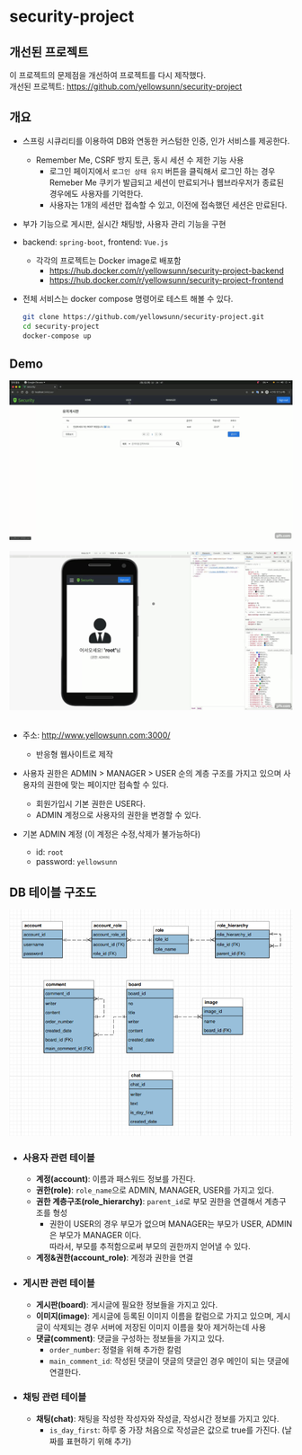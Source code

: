# security-project

## 개선된 프로젝트
이 프로젝트의 문제점을 개선하여 프로젝트를 다시 제작했다.   
개선된 프로젝트: https://github.com/yellowsunn/security-project

## 개요
* 스프링 시큐리티를 이용하여 DB와 연동한 커스텀한 인증, 인가 서비스를 제공한다.
  * Remember Me, CSRF 방지 토큰, 동시 세션 수 제한 기능 사용
    * 로그인 페이지에서 `로그인 상태 유지` 버튼을 클릭해서 로그인 하는 경우 Remeber Me 쿠키가 발급되고 세션이 만료되거나 웹브라우저가 종료된 경우에도 사용자를 기억한다.
    * 사용자는 1개의 세션만 접속할 수 있고, 이전에 접속했던 세션은 만료된다.
* 부가 기능으로 게시판, 실시간 채팅방, 사용자 관리 기능을 구현

* backend: `spring-boot`, frontend: `Vue.js`
  * 각각의 프로젝트는 Docker image로 배포함
    * https://hub.docker.com/r/yellowsunn/security-project-backend
    * https://hub.docker.com/r/yellowsunn/security-project-frontend

* 전체 서비스는 docker compose 명령어로 테스트 해볼 수 있다.
  ```bash
  git clone https://github.com/yellowsunn/security-project.git
  cd security-project
  docker-compose up
  ```
  
## Demo
<img src="./frontend/src/assets/desktop.gif" width="600px"></img><br/>
<br/>
<img src="./frontend/src/assets/mobile.gif" width="600px"></img><br/>
<br/>

* 주소: http://www.yellowsunn.com:3000/
  * 반응형 웹사이트로 제작

* 사용자 권한은 ADMIN > MANAGER > USER 순의 계층 구조를 가지고 있으며 사용자의 권한에 맞는 페이지만 접속할 수 있다.
  * 회원가입시 기본 권한은 USER다.
  * ADMIN 계정으로 사용자의 권한을 변경할 수 있다.

* 기본 ADMIN 계정 (이 계정은 수정,삭제가 불가능하다)
  * id: `root`
  * password: `yellowsunn`

## DB 테이블 구조도 
<img src="./frontend/src/assets/db_table.png" width="800px"></img><br/>
* ### **사용자 관련 테이블**
  * **계정(account)**: 이름과 패스워드 정보를 가진다.
  * **권한(role)**: `role_name`으로 ADMIN, MANAGER, USER를 가지고 있다.
  * **권한 계층구조(role_hierarchy)**: `parent_id`로 부모 권한을 연결해서 계층구조를 형성
    * 권한이 USER의 경우 부모가 없으며 MANAGER는 부모가 USER, ADMIN은 부모가 MANAGER 이다. <br>
      따라서, 부모를 추적함으로써 부모의 권한까지 얻어낼 수 있다.
  * **계정&권한(account_role)**: 계정과 권한을 연결

* ### **게시판 관련 테이블**
  * **게시판(board)**: 게시글에 필요한 정보들을 가지고 있다.
  * **이미지(image)**: 게시글에 등록된 이미지 이름을 칼럼으로 가지고 있으며, 게시글이 삭제되는 경우 서버에 저장된 이미지 이름을 찾아 제거하는데 사용
  * **댓글(comment)**: 댓글을 구성하는 정보들을 가지고 있다.
    * `order_number`: 정렬을 위해 추가한 칼럼
    * `main_comment_id`: 작성된 댓글이 댓글의 댓글인 경우 메인이 되는 댓글에 연결한다.

* ### **채팅 관련 테이블**
  * **채팅(chat)**: 채팅을 작성한 작성자와 작성글, 작성시간 정보를 가지고 있다.
    * `is_day_first`: 하루 중 가장 처음으로 작성글은 값으로 true를 가진다. (날짜를 표현하기 위해 추가)
